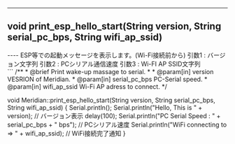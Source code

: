 ----  
<h2><b>void print_esp_hello_start(String version, String serial_pc_bps, String wifi_ap_ssid)</b></h2>
----  
ESP等での起動メッセージを表示します。(Wi-Fi接続前から)   
引数1 : バージョン文字列  
引数2 : PCシリアル通信速度  
引数3 : Wi-FI AP SSID文字列  
  
<br>  
```  
/**
 * @brief Print wake-up massage to serial.
 *
 * @param[in] version VESRION of Meridian.
 * @param[in] serial_pc_bps PC-Serial speed.
 * @param[in] wifi_ap_ssid Wi-Fi AP adress to connect.
 */  
  
void Meridian::print_esp_hello_start(String version, String serial_pc_bps, String wifi_ap_ssid)
{
    Serial.println();
    Serial.println("Hello, This is " + version); // バージョン表示
    delay(100);
    Serial.println("PC Serial Speed : " + serial_pc_bps + " bps"); // PCシリアル速度
    Serial.println("WiFi connecting to => " + wifi_ap_ssid);       // WiFi接続完了通知
}

```